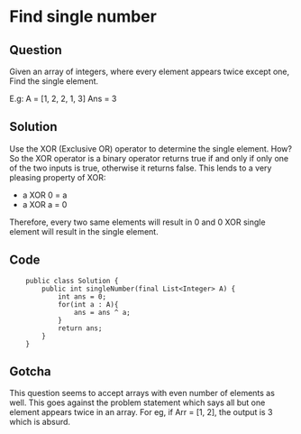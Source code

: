 # Find single number
## Question
Given an array of integers, where every element appears twice except one, Find the single element.

E.g:  A = [1, 2, 2, 1, 3]
Ans = 3

## Solution

Use the XOR (Exclusive OR) operator to determine the single element. How?
So the XOR operator is a binary operator returns true if and only if only one of the two inputs is true, otherwise it returns false. This lends to a very pleasing property of XOR:
- a XOR 0 = a
- a XOR a = 0

Therefore, every two same elements will result in 0 and 0 XOR single element will result in the single element.

## Code

        public class Solution {
            public int singleNumber(final List<Integer> A) {
                int ans = 0;
                for(int a : A){
                    ans = ans ^ a;
                }
                return ans;
            }
        }


## Gotcha
This question seems to accept arrays with even number of elements as well. This goes against the problem statement which says all but one element appears twice in an array. For eg, if Arr = [1, 2], the output is 3 which is absurd.